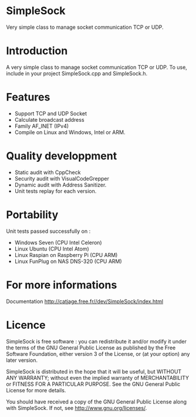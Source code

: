 SimpleSock
==========
Very simple class to manage socket communication TCP or UDP.

Introduction
============
A very simple class to manage socket communication TCP or UDP.
To use, include in your project SimpleSock.cpp and SimpleSock.h.

Features
========
 - Support TCP and UDP Socket
 - Calculate broadcast address
 - Family AF_INET (IPv4)
 - Compile on Linux and Windows, Intel or ARM.

Quality developpment
====================
 - Static audit with CppCheck
 - Security audit with VisualCodeGrepper
 - Dynamic audit with Address Sanitizer.
 - Unit tests replay for each version.

Portability
===========
Unit tests passed successfully on :
 - Windows Seven (CPU Intel Celeron)
 - Linux Ubuntu (CPU Intel Atom)
 - Linux Raspian on Raspberry Pi (CPU ARM)
 - Linux FunPlug on NAS DNS-320 (CPU ARM)

For more informations
=====================
Documentation http://catjage.free.fr//dev/SimpleSock/index.html

Licence
=======
SimpleSock is free software : you can redistribute it and/or modify it under the terms of the GNU General Public License as published by the Free Software Foundation, either version 3 of the License, or (at your option) any later version.

SimpleSock is distributed in the hope that it will be useful, but WITHOUT ANY WARRANTY; without even the implied warranty of MERCHANTABILITY or FITNESS FOR A PARTICULAR PURPOSE. See the GNU General Public License for more details.

You should have received a copy of the GNU General Public License along with SimpleSock. If not, see http://www.gnu.org/licenses/.
